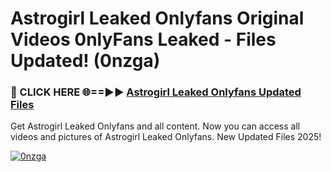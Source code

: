 # Astrogirl Leaked Onlyfans Original Videos 0nlyFans Leaked - Files Updated! (0nzga)

<h3>🔴 CLICK HERE 🌐==►► <a href="https://tinyurl.com/3hn5wdd3" rel="nofollow">Astrogirl Leaked Onlyfans Updated Files</a></h3>

Get Astrogirl Leaked Onlyfans and all content. Now you can access all videos and pictures of Astrogirl Leaked Onlyfans. New Updated Files 2025!

[![0nzga](https://i.imgur.com/4HnBqBT.gif)](https://tinyurl.com/3hn5wdd3)
